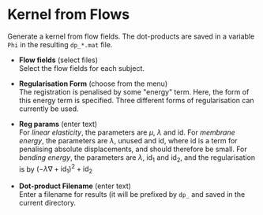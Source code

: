 # Kernel from Flows  
Generate a kernel from flow fields. The dot-products are saved in a variable ``Phi`` in the resulting ``dp_*.mat`` file.   

* **Flow fields** (select files)  
Select the flow fields for each subject.   

* **Regularisation Form** (choose from the menu)  
The registration is penalised by some "energy" term.  Here, the form of this energy term is specified. Three different forms of regularisation can currently be used.   

* **Reg params** (enter text)  
For *linear elasticity*, the parameters are $\mu$, $\lambda$ and id. For *membrane energy*, the parameters are $\lambda$, unused and id, where id is a term for penalising absolute displacements, and should therefore be small.  For *bending energy*, the parameters are $\lambda$, id$_1$ and id$_2$, and the regularisation is by $(-\lambda \nabla + \mathsf{id}_1)^2 + \mathsf{id}_2$   

* **Dot-product Filename** (enter text)  
Enter a filename for results (it will be prefixed by ``dp_`` and saved in the current directory.   
